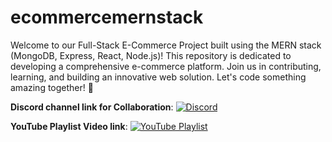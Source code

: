 # ecommercemernstack
Welcome to our Full-Stack E-Commerce Project built using the MERN stack (MongoDB, Express, React, Node.js)! This repository is dedicated to developing a comprehensive e-commerce platform. Join us in contributing, learning, and building an innovative web solution. Let's code something amazing together! 🚀


**Discord channel link for Collaboration**: [![Discord](https://img.shields.io/badge/Discord-7289DA?style=for-the-badge&logo=discord&logoColor=white)](https://discord.gg/7gwSGRHt)

**YouTube Playlist Video link**: [![YouTube Playlist](https://img.shields.io/badge/YouTube-FF0000?style=for-the-badge&logo=youtube&logoColor=white)](https://www.youtube.com/watch?v=VRyffIgCyOQ&list=PLuHGmgpyHfRzhGkSUfY0vpi67X64g0mXB)
